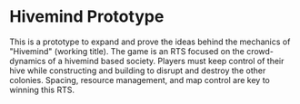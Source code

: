# Hivemind Prototype

This is a prototype to expand and prove the ideas behind the mechanics of "Hivemind" (working title). The game is an RTS focused on the crowd-dynamics of a hivemind based society. Players must keep control of their hive while constructing and building to disrupt and destroy the other colonies. Spacing, resource management, and map control are key to winning this RTS.